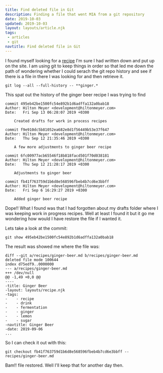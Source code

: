 ```yaml
---
title: Find deleted file in Git
description: Finding a file that went MIA from a git repository
date: 2019-10-03
updated: 2019-10-03
layout: layouts/article.njk
tags: 
 - articles
 - git
navtitle: Find deleted file in Git
---
```

I found myself looking for a [recipe](/offtopic/recipes) I'm sure I had written down and put up on the site. I am using git to keep things in order so that led me down the path of wondering whether I could serach the git repo history and see if there is a file in there I was looking for and then retrieve it.

```
git log --all --full-history -- **ginger.*
```

This spat out the history of the ginger beer recipe I was trying to find
```
commit 495eb42be1500fc54e892b1d6adffa132a0bab18
Author: Hilton Meyer <development@hiltonmeyer.com>
Date:   Fri Sep 13 06:28:07 2019 +0300

    Created drafts for work in process recipes

commit f9e910dc5b81052ea682e8d1f56449b53e37f647
Author: Hilton Meyer <development@hiltonmeyer.com>
Date:   Thu Sep 12 21:35:46 2019 +0300

    A few more adjustments to ginger beer recipe

commit 6fc00977acb65546f18b818facd501f70d038181
Author: Hilton Meyer <development@hiltonmeyer.com>
Date:   Thu Sep 12 21:28:17 2019 +0300

    Adjustments to ginger beer

commit fb41f763759d1b6d8e568596fbeb4b7cd6e3bbff
Author: Hilton Meyer <development@hiltonmeyer.com>
Date:   Fri Sep 6 16:29:27 2019 +0300

    Added ginger beer recipe
```    

Dope!! What I found was that I had forgotten about my drafts folder where I was keeping work in progress recipes. Well at least I found it but it go me wondering how would I have restore the file if I wanted it.

Lets take a look at the commit:

```
git show 495eb42be1500fc54e892b1d6adffa132a0bab18
```

The result was showed me where the file was:
```
diff --git a/recipes/ginger-beer.md b/recipes/ginger-beer.md
deleted file mode 100644
index d75edf9..0000000
--- a/recipes/ginger-beer.md
+++ /dev/null
@@ -1,49 +0,0 @@
----
-title: Ginger Beer
-layout: layouts/recipe.njk
-tags:
-    - recipe
-    - drink
-    - fermentation
-    - ginger
-    - lemon
-    - sugar
-navtitle: Ginger Beer
-date: 2019-09-06
...
```

So I can check it out with this:

```
git checkout fb41f763759d1b6d8e568596fbeb4b7cd6e3bbff -- recipes/ginger-beer.md
```

Bam!! file restored. Well I'll keep that for another day then.